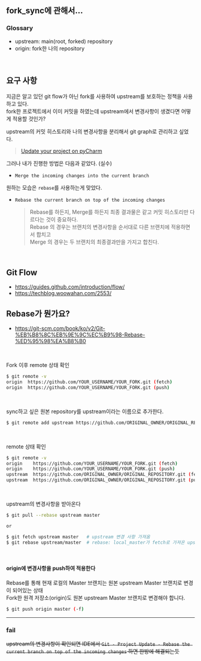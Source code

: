 ## fork_sync에 관해서...

### Glossary

- upstream: main(root, forked) repository
- origin: fork한 나의 repository

<br>

## 요구 사항

지금은 알고 있던 git flow가 아닌 fork를 사용하여 upstream를 보호하는 정책을 사용하고 있다.  
fork한 프로젝트에서 이미 커밋을 하였는데 upstream에서 변경사항이 생겼다면 어떻게 적용할 것인가?

upstream의 커밋 히스토리와 나의 변경사항을 분리해서 git graph로 관리하고 싶었다.

> [Update your project on pyCharm](https://www.jetbrains.com/help/pycharm/2021.2/sync-with-a-remote-repository.html#update)

그러나 내가 진행한 방법은 다음과 같았다. (실수)

- `Merge the incoming changes into the current branch`

원하는 모습은 `rebase`를 사용하는게 맞았다.

- `Rebase the current branch on top of the incoming changes`
  > Rebase를 하든지, Merge를 하든지 최종 결과물은 같고 커밋 히스토리만 다르다는 것이 중요하다.  
  > Rebase 의 경우는 브랜치의 변경사항을 순서대로 다른 브랜치에 적용하면서 합치고  
  > Merge 의 경우는 두 브랜치의 최종결과만을 가지고 합친다.

<br>

## Git Flow

- https://guides.github.com/introduction/flow/
- https://techblog.woowahan.com/2553/
  <br>

## Rebase가 뭔가요?

- https://git-scm.com/book/ko/v2/Git-%EB%B8%8C%EB%9E%9C%EC%B9%98-Rebase-%ED%95%98%EA%B8%B0

<br>

Fork 이후 remote 상태 확인

```sh
$ git remote -v
origin  https://github.com/YOUR_USERNAME/YOUR_FORK.git (fetch)
origin  https://github.com/YOUR_USERNAME/YOUR_FORK.git (push)
```

<br>

sync하고 싶은 원본 repository를 upstream이라는 이름으로 추가한다.

```sh
$ git remote add upstream https://github.com/ORIGINAL_OWNER/ORIGINAL_REPOSITORY.git
```

<br>

remote 상태 확인

```sh
$ git remote -v
origin    https://github.com/YOUR_USERNAME/YOUR_FORK.git (fetch)
origin    https://github.com/YOUR_USERNAME/YOUR_FORK.git (push)
upstream  https://github.com/ORIGINAL_OWNER/ORIGINAL_REPOSITORY.git (fetch)
upstream  https://github.com/ORIGINAL_OWNER/ORIGINAL_REPOSITORY.git (push)
```

<br>

upstream의 변경사항을 받아온다

```sh
$ git pull --rebase upstream master

or

$ git fetch upstream master   # upstream 변경 사항 가져옴
$ git rebase upstream/master  # rebase: local_master가 fetch로 가져온 upstream_master로 base를 변경함
```

<br>

#### origin에 변경사항을 push하여 적용한다

Rebase를 통해 현재 로컬의 Master 브랜치는 원본 upstream Master 브랜치로 변경이 되어있는 상태  
Fork한 원격 저장소(origin)도 원본 upstream Master 브랜치로 변경해야 합니다.

```sh
$ git push origin master (-f)
```

---
### fail
~~upstream의 변경사항이 확인되면
IDE에서 `Git - Project Update - Rebase the current branch on top of the incoming changes` 하면 한방에 해결되는듯~~
